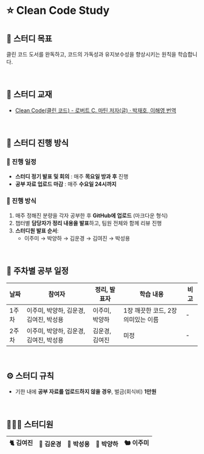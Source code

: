 # ⭐ Clean Code Study

## 📍 스터디 목표

클린 코드 도서를 완독하고, 코드의 가독성과 유지보수성을 향상시키는 원칙을 학습합니다.

<br>

## 📖 스터디 교재

- [Clean Code(클린 코드) - 로버트 C. 마틴 저자(글) · 박재호, 이해영 번역](https://product.kyobobook.co.kr/detail/S000001032980)

<br>

## 📅 스터디 진행 방식

### 🔄 진행 일정
- **스터디 정기 발표 및 회의** : 매주 **목요일 방과 후** 진행
- **공부 자료 업로드 마감** : 매주 **수요일 24시까지**

### 📌 진행 방식
1. 매주 정해진 분량을 각자 공부한 후 **GitHub에 업로드** (마크다운 형식)
2. 챕터별 **담당자가 정리 내용을 발표**하고, 팀원 전체와 함께 리뷰 진행
3. **스터디원 발표 순서**:
   -  이주미 →  박양하 →  김운경 →  김여진 →  박성용

<br>

## 📆 주차별 공부 일정

| 날짜 | 참여자 | 정리, 발표자 | 학습 내용 | 비고 |
|----|----|----|----|----|
| 1주차 | 이주미, 박양하, 김운경, 김여진, 박성용 | 이주미, 박양하 | 1장 깨끗한 코드, 2장 의미있는 이름 | - |
| 2주차 | 이주미, 박양하, 김운경, 김여진, 박성용 | 김운경, 김여진 | 미정 | - |

<br>

## ⚙️ 스터디 규칙

- 기한 내에 **공부 자료를 업로드하지 않을 경우**, 벌금(회식비) **1만원**

<br>

## 🧑🏻‍💻 스터디원

| 🐈 김여진 | 🦅 김운경 | 🦁 박성용 | 🦌 박양하 | 🐿️ 이주미 |
|----|----|----|----|----|
